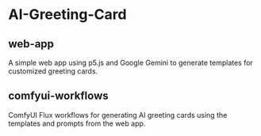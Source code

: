 # AI-Greeting-Card

## web-app
A simple web app using p5.js and Google Gemini to generate templates for customized greeting cards.

## comfyui-workflows
ComfyUI Flux workflows for generating AI greeting cards using the templates and prompts from the web app.